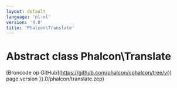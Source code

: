 ```yaml
---
layout: default
language: 'nl-nl'
version: '4.0'
title: 'Phalcon\Translate'
---
```

# Abstract class **Phalcon\Translate**

[Broncode op GitHub](https://github.com/phalcon/cphalcon/tree/v{{ page.version }}.0/phalcon/translate.zep)